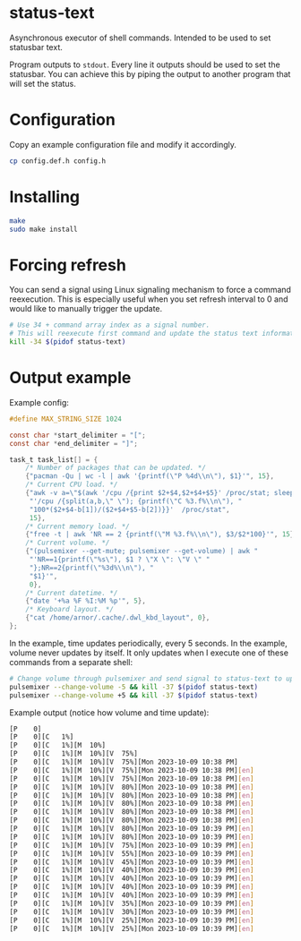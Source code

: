 # status-text
Asynchronous executor of shell commands. Intended to be used to set statusbar text.

Program outputs to `stdout`. Every line it outputs should be used to set the statusbar. You can achieve this by piping the output to another program that will set the status.

# Configuration

Copy an example configuration file and modify it accordingly.

```sh
cp config.def.h config.h
```

# Installing

```sh
make
sudo make install
```

# Forcing refresh
You can send a signal using Linux signaling mechanism to force a command reexecution. This is especially useful when you set refresh interval to 0 and would like to manually trigger the update.
```sh
# Use 34 + command array index as a signal number.
# This will reexecute first command and update the status text information.
kill -34 $(pidof status-text)
```

# Output example

Example config: 

```c
#define MAX_STRING_SIZE 1024

const char *start_delimiter = "[";
const char *end_delimiter = "]";

task_t task_list[] = {
    /* Number of packages that can be updated. */
    {"pacman -Qu | wc -l | awk '{printf(\"P %4d\\n\"), $1}'", 15},
    /* Current CPU load. */
    {"awk -v a=\"$(awk '/cpu /{print $2+$4,$2+$4+$5}' /proc/stat; sleep 1)\" "
     "'/cpu /{split(a,b,\" \"); {printf(\"C %3.f%\\n\"), "
     "100*($2+$4-b[1])/($2+$4+$5-b[2])}}'  /proc/stat",
     15},
    /* Current memory load. */
    {"free -t | awk 'NR == 2 {printf(\"M %3.f%\\n\"), $3/$2*100}'", 15},
    /* Current volume. */
    {"(pulsemixer --get-mute; pulsemixer --get-volume) | awk "
     "'NR==1{printf(\"%s\"), $1 ? \"X \": \"V \" "
     "};NR==2{printf(\"%3d%\\n\"), "
     "$1}'",
     0},
    /* Current datetime. */
    {"date '+%a %F %I:%M %p'", 5},
    /* Keyboard layout. */
    {"cat /home/arnor/.cache/.dwl_kbd_layout", 0},
};
```

In the example, time updates periodically, every 5 seconds.
In the example, volume never updates by itself. It only updates when I execute one of these commands from a separate shell:

```sh
# Change volume through pulsemixer and send signal to status-text to update the value. Signal 37 is used because volume has an index of 3.
pulsemixer --change-volume -5 && kill -37 $(pidof status-text)
pulsemixer --change-volume +5 && kill -37 $(pidof status-text)
```

Example output (notice how volume and time update):

```sh
[P    0]
[P    0][C   1%]
[P    0][C   1%][M  10%]
[P    0][C   1%][M  10%][V  75%]
[P    0][C   1%][M  10%][V  75%][Mon 2023-10-09 10:38 PM]
[P    0][C   1%][M  10%][V  75%][Mon 2023-10-09 10:38 PM][en]
[P    0][C   1%][M  10%][V  75%][Mon 2023-10-09 10:38 PM][en]
[P    0][C   1%][M  10%][V  80%][Mon 2023-10-09 10:38 PM][en]
[P    0][C   1%][M  10%][V  80%][Mon 2023-10-09 10:38 PM][en]
[P    0][C   1%][M  10%][V  80%][Mon 2023-10-09 10:38 PM][en]
[P    0][C   1%][M  10%][V  80%][Mon 2023-10-09 10:38 PM][en]
[P    0][C   1%][M  10%][V  80%][Mon 2023-10-09 10:38 PM][en]
[P    0][C   1%][M  10%][V  80%][Mon 2023-10-09 10:39 PM][en]
[P    0][C   1%][M  10%][V  80%][Mon 2023-10-09 10:39 PM][en]
[P    0][C   1%][M  10%][V  75%][Mon 2023-10-09 10:39 PM][en]
[P    0][C   1%][M  10%][V  55%][Mon 2023-10-09 10:39 PM][en]
[P    0][C   1%][M  10%][V  45%][Mon 2023-10-09 10:39 PM][en]
[P    0][C   1%][M  10%][V  40%][Mon 2023-10-09 10:39 PM][en]
[P    0][C   1%][M  10%][V  40%][Mon 2023-10-09 10:39 PM][en]
[P    0][C   1%][M  10%][V  40%][Mon 2023-10-09 10:39 PM][en]
[P    0][C   1%][M  10%][V  40%][Mon 2023-10-09 10:39 PM][en]
[P    0][C   1%][M  10%][V  35%][Mon 2023-10-09 10:39 PM][en]
[P    0][C   1%][M  10%][V  30%][Mon 2023-10-09 10:39 PM][en]
[P    0][C   1%][M  10%][V  25%][Mon 2023-10-09 10:39 PM][en]
[P    0][C   1%][M  10%][V  25%][Mon 2023-10-09 10:39 PM][en]
```
